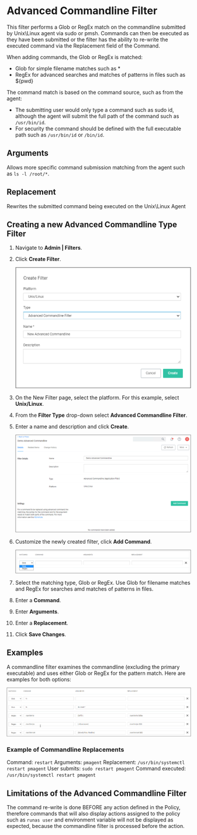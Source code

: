 [title]: # (Advanced Commandline)
[tags]: # (filter types, unix/linux)
[priority]: # (3)
# Advanced Commandline Filter

This filter performs a Glob or RegEx match on the commandline submitted by Unix\Linux agent via sudo or pmsh.
Commands can then be executed as they have been submitted or the filter has the ability to re-write the executed command via the Replacement field of the Command.

When adding commands, the Glob or RegEx is matched:
* Glob for simple filename matches such as *
* RegEx for advanced searches and matches of patterns in files such as ${pwd}

The command match is based on the command source, such as from the agent:

* The submitting user would only type a command such as sudo id, although the agent will submit the full path of the command such as `/usr/bin/id`.
* For security the command should be defined with the full executable path such as `/usr/bin/id` or `/bin/id`.

## Arguments

Allows more specific command submission matching from the agent such as `ls -l /root/*`.

## Replacement

Rewrites the submitted command being executed on the Unix\Linux Agent

## Creating a new Advanced Commandline Type Filter

1. Navigate to __Admin | Filters__.
1. Click __Create Filter__.

   ![create](images/adv-cmdline.png "Create Filter modal")
1. On the New Filter page, select the platform. For this example, select __Unix/Linux__.
1. From the __Filter Type__ drop-down select __Advanced Commandline Filter__.
1. Enter a name and description and click __Create__.

   ![New Commandline Filter](images/adv-cmdline-1.png "Create a new commandline filter")
1. Customize the newly created filter, click __Add Command__.

   ![New Commandline Filter edit](images/adv-cmdline-2.png "Add commands to the filter")
1. Select the matching type, Glob or RegEx. Use Glob for filename matches and RegEx for searches amd matches of patterns in files.
1. Enter a __Command__.
1. Enter __Arguments__.
1. Enter a __Replacement__.
1. Click __Save Changes__.

## Examples

A commandline filter examines the commandline (excluding the primary executable) and uses either Glob or RegEx for the pattern match. Here are examples for both options:

![examples](images/adv-cmdline-examples.png "Example entries using Glob and RegEx")

### Example of Commandline Replacements

Command: `restart`
Arguments: `pmagent`
Replacement: `/usr/bin/systemctl restart pmagent`
User submits: `sudo restart pmagent`
Command executed: `/usr/bin/systemctl restart pmagent`

## Limitations of the Advanced Commandline Filter

The command re-write is done BEFORE any action defined in the Policy, therefore commands that will also display actions assigned to the policy such as `runas user` and environment variable will not be displayed as expected, because the commandline filter is processed before the action.
